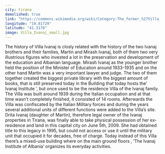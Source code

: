 ```yaml
---
city: tirana
demolished: true
link: "https://commons.wikimedia.org/wiki/Category:The_former_%27Villa_Ivanaj%27"
longitude: "19.81729"
latitude: "41.3178"
image: Villa_Ivanaj_small.jpg
---
```

The history of Villa Ivanaj is closly related with the history of the two Ivanaj brothers and their families, Martin and Mirash Ivanaj, both of them two very illustrious figures who invested a lot in the preservation and development of the education and Albanian language. Mirash Ivanaj as the younger brother held the position of the Minister of Education around 1933-1935 and on the other hand Martin was a very important lawyer and judge. The two of them  together created the biggest private library with the biggest amount of books, that is still preserved today in the Building that today  hosts the’ Ivanaj Institute ‘, but once used to be the residence Villa of the Ivanaj family. The Villa was built around 1939 during the Italian occupation and at that time wasn’t completely finished, it consisted of 14 rooms. Afterwards the Villa was confiscated by the Italian Military forces  and during the years several additional units of different functions were added to the Villa’s site. Drita Ivanaj (daughter of Martin),  therefore legal owner of the Ivanaj properties in Tirana, was finally able to take physical possession of her ex-residence and land in this capital city on June 5th, 2009.  She had obtained title to this legacy in 1995, but could not access or use it until the military unit that occupied it for decades, free of charge. Today instead of this Villa there’s a  mixed-use building where on the main ground floors , ‘The Ivanaj Institute of Albania’ organizes its everyday activities.